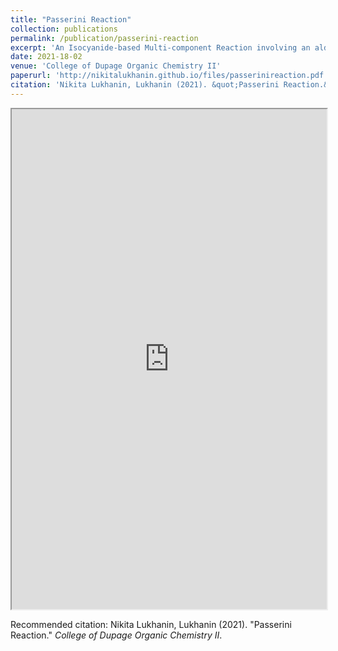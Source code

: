 ```yaml
---
title: "Passerini Reaction"
collection: publications
permalink: /publication/passerini-reaction
excerpt: 'An Isocyanide-based Multi-component Reaction involving an aldehyde or ketone, an alcohol, and a carboxylic acid. Through this paper I explore the mechanism, history, uses in synthesis, and future exploration of the reaction that is finding increasing use in pharmaceuticals.'
date: 2021-18-02
venue: 'College of Dupage Organic Chemistry II'
paperurl: 'http://nikitalukhanin.github.io/files/passerinireaction.pdf'
citation: 'Nikita Lukhanin, Lukhanin (2021). &quot;Passerini Reaction.&quot; <i>College of Dupage Organic Chemistry II</i>.'
---
```


<iframe src="https://nikitalukhanin.github.io/files/passerinireaction.pdf" width="100%" height="800rem">
This browser does not support PDFs. Please download the PDF to view it: <a href="/pdf/brain_in_a_vat.pdf">Download PDF</a>
</iframe>


Recommended citation: Nikita Lukhanin, Lukhanin (2021). &quot;Passerini Reaction.&quot; <i>College of Dupage Organic Chemistry II</i>.
